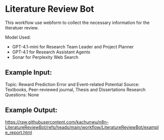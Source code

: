 # Literature Review Bot

This workflow use webform to collect the necessary information for the literatuer review.

Model Used:
- GPT-4.1-mini for Research Team Leader and Project Planner
- GPT-4.1 for Research Assistant Agents
- Sonar for Perplexity Web Search

## Example Input:
Topic: Reward Prediction Error and Event-related Potential
Source: Textbooks, Peer-reviewed journal, Thesis and Dissertations
Research Questions: None

## Example Output: 
https://raw.githubusercontent.com/kachunwu/n8n-LiteratureReviewBot/refs/heads/main/workflow/LiteratureReviewBot/example_report.html
